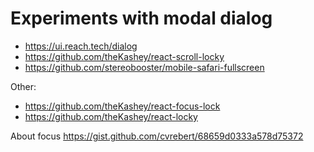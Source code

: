 # Experiments with modal dialog

- https://ui.reach.tech/dialog
- https://github.com/theKashey/react-scroll-locky
- https://github.com/stereobooster/mobile-safari-fullscreen

Other:

- https://github.com/theKashey/react-focus-lock
- https://github.com/theKashey/react-locky

About focus https://gist.github.com/cvrebert/68659d0333a578d75372
